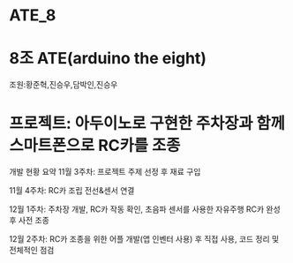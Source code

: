 # ATE_8
# 8조 ATE(arduino the eight)
조원:황준혁,진승우,담박인,진승우

# 프로젝트: 아두이노로 구현한 주차장과 함께 스마트폰으로 RC카를 조종

개발 현황 요약
11월 3주차: 프로젝트 주제 선정 후 재료 구입

11월 4주차: RC카 조립 전선&센서 연결

12월 1주차: 주차장 개발, RC카 작동 확인, 초음파 센서를 사용한 자유주행 RC카 완성 후 사전 조종

12월 2주차: RC카 조종을 위한 어플 개발(앱 인벤터 사용) 후 직접 사용, 코드 정리 및 전체적인 점검
